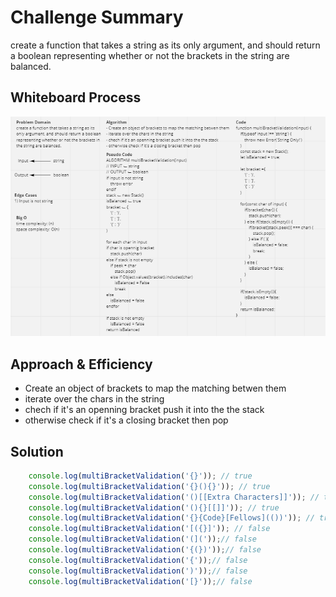 # Challenge Summary
create a function that takes a string as its only argument, and should return a boolean representing whether or not the brackets in the string are balanced.

## Whiteboard Process
![whitboard](../../assets/multi-bracket-Validation.png)

## Approach & Efficiency
- Create an object of brackets to map the matching betwen them
- iterate over the chars in the string
- chech if it's an openning bracket push it into the the stack
- otherwise check if it's a closing bracket then pop

## Solution
```js
    console.log(multiBracketValidation('{}')); // true
    console.log(multiBracketValidation('{}(){}')); // true
    console.log(multiBracketValidation('()[[Extra Characters]]')); // true
    console.log(multiBracketValidation('(){}[[]]')); // true
    console.log(multiBracketValidation('{}{Code}[Fellows](())')); // true
    console.log(multiBracketValidation('[({}]')); // false
    console.log(multiBracketValidation('(]('));// false
    console.log(multiBracketValidation('{(})'));// false
    console.log(multiBracketValidation('{'));// false
    console.log(multiBracketValidation(')'));// false
    console.log(multiBracketValidation('[}'));// false
```
